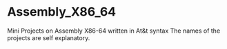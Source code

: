 # Assembly_X86_64
Mini Projects on Assembly X86-64 written in At&amp;t syntax
The names of the projects are self explanatory.
